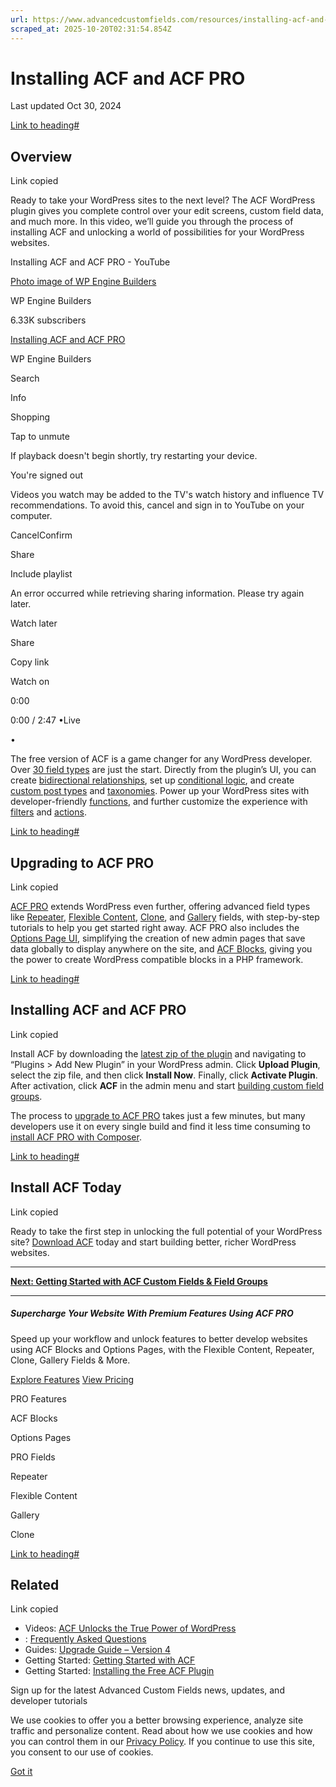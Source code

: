 ```yaml
---
url: https://www.advancedcustomfields.com/resources/installing-acf-and-acf-pro
scraped_at: 2025-10-20T02:31:54.854Z
---
```


# Installing ACF and ACF PRO

Last updated Oct 30, 2024

[Link to heading#](https://www.advancedcustomfields.com/resources/installing-acf-and-acf-pro/#overview)

## Overview

Link copied

Ready to take your WordPress sites to the next level? The ACF WordPress plugin gives you complete control over your edit screens, custom field data, and much more. In this video, we’ll guide you through the process of installing ACF and unlocking a world of possibilities for your WordPress websites.

Installing ACF and ACF PRO - YouTube

[Photo image of WP Engine Builders](https://www.youtube.com/channel/UCh1WuL54XFb9ZI6m6goFv1g?embeds_referring_euri=https%3A%2F%2Fwww.advancedcustomfields.com%2F&embeds_referring_origin=https%3A%2F%2Fwww.advancedcustomfields.com)

WP Engine Builders

6.33K subscribers

[Installing ACF and ACF PRO](https://www.youtube.com/watch?v=HvcuwRLwTUo)

WP Engine Builders

Search

Info

Shopping

Tap to unmute

If playback doesn't begin shortly, try restarting your device.

You're signed out

Videos you watch may be added to the TV's watch history and influence TV recommendations. To avoid this, cancel and sign in to YouTube on your computer.

CancelConfirm

Share

Include playlist

An error occurred while retrieving sharing information. Please try again later.

Watch later

Share

Copy link

Watch on

0:00

0:00 / 2:47
•Live

•

The free version of ACF is a game changer for any WordPress developer. Over [30 field types](https://www.advancedcustomfields.com/resources/#field-types) are just the start. Directly from the plugin’s UI, you can create [bidirectional relationships](https://www.advancedcustomfields.com/resources/bidirectional-relationships/), set up [conditional logic](https://www.advancedcustomfields.com/resources/conditional-logic/), and create [custom post types](https://www.advancedcustomfields.com/resources/registering-a-custom-post-type/) and [taxonomies](https://www.advancedcustomfields.com/resources/registering-a-custom-taxonomy/). Power up your WordPress sites with developer-friendly [functions](https://www.advancedcustomfields.com/resources/#functions), and further customize the experience with [filters](https://www.advancedcustomfields.com/resources/#filters) and [actions](https://www.advancedcustomfields.com/resources/#actions).

[Link to heading#](https://www.advancedcustomfields.com/resources/installing-acf-and-acf-pro/#upgrading-to-acf-pro)

## Upgrading to ACF PRO

Link copied

[ACF PRO](https://www.advancedcustomfields.com/pro/) extends WordPress even further, offering advanced field types like [Repeater](https://www.advancedcustomfields.com/resources/repeater/), [Flexible Content](https://www.advancedcustomfields.com/resources/flexible-content/), [Clone](https://www.advancedcustomfields.com/resources/clone/), and [Gallery](https://www.advancedcustomfields.com/resources/gallery/) fields, with step-by-step tutorials to help you get started right away. ACF PRO also includes the [Options Page UI](https://www.advancedcustomfields.com/resources/options-page/), simplifying the creation of new admin pages that save data globally to display anywhere on the site, and [ACF Blocks](https://www.advancedcustomfields.com/resources/blocks/), giving you the power to create WordPress compatible blocks in a PHP framework.

[Link to heading#](https://www.advancedcustomfields.com/resources/installing-acf-and-acf-pro/#installing-acf-and-acf-pro)

## Installing ACF and ACF PRO

Link copied

Install ACF by downloading the [latest zip of the plugin](https://www.advancedcustomfields.com/latest/) and navigating to “Plugins > Add New Plugin” in your WordPress admin. Click **Upload Plugin**, select the zip file, and then click **Install Now**. Finally, click **Activate Plugin**. After activation, click **ACF** in the admin menu and start [building custom field groups](https://www.advancedcustomfields.com/resources/creating-a-field-group/).

The process to [upgrade to ACF PRO](https://www.advancedcustomfields.com/resources/how-to-activate/) takes just a few minutes, but many developers use it on every single build and find it less time consuming to [install ACF PRO with Composer](https://www.advancedcustomfields.com/resources/installing-acf-pro-with-composer/).

[Link to heading#](https://www.advancedcustomfields.com/resources/installing-acf-and-acf-pro/#install-acf-today)

## Install ACF Today

Link copied

Ready to take the first step in unlocking the full potential of your WordPress site? [Download ACF](https://www.advancedcustomfields.com/latest/) today and start building better, richer WordPress websites.

* * *

**[Next: Getting Started with ACF Custom Fields & Field Groups](https://www.advancedcustomfields.com/resources/getting-started-with-acf-custom-fields-field-groups/)**

* * *

##### Supercharge Your Website With Premium Features Using ACF PRO

Speed up your workflow and unlock features to better develop websites using ACF Blocks and Options Pages, with the Flexible Content, Repeater,
Clone, Gallery Fields & More.


[Explore Features](https://www.advancedcustomfields.com/pro/) [View Pricing](https://www.advancedcustomfields.com/pro/#pricing-table/)

PRO Features

ACF Blocks

Options Pages

PRO Fields

Repeater

Flexible Content

Gallery

Clone

[Link to heading#](https://www.advancedcustomfields.com/resources/installing-acf-and-acf-pro/#related)

## Related

Link copied

- Videos: [ACF Unlocks the True Power of WordPress](https://www.advancedcustomfields.com/resources/acf-unlocks-the-true-power-of-wordpress/)
- : [Frequently Asked Questions](https://www.advancedcustomfields.com/resources/frequently-asked-questions/)
- Guides: [Upgrade Guide – Version 4](https://www.advancedcustomfields.com/resources/upgrade-guide-version-4/)
- Getting Started: [Getting Started with ACF](https://www.advancedcustomfields.com/resources/getting-started-with-acf/)
- Getting Started: [Installing the Free ACF Plugin](https://www.advancedcustomfields.com/resources/installation/)

Sign up for the latest Advanced Custom Fields news, updates, and developer tutorials

We use cookies to offer you a better browsing experience, analyze site traffic and personalize content. Read about how we use cookies and how you can control them in our [Privacy Policy](https://wpengine.com/legal/privacy/). If you continue to use this site, you consent to our use of cookies.

[Got it](https://www.advancedcustomfields.com/resources/installing-acf-and-acf-pro/#)